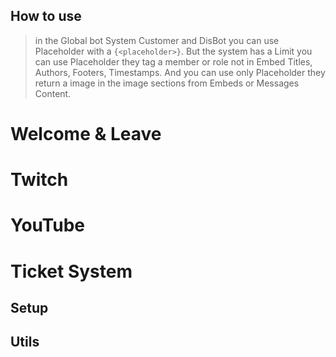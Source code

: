 ## How to use

> in the Global bot System Customer and DisBot you can use Placeholder with a ``{<placeholder>}``. 
But the system has a Limit you can use Placeholder they tag a member or role not in Embed Titles, Authors, Footers, Timestamps.
And you can use only Placeholder they return a image in the image sections from Embeds or Messages Content.



# Welcome & Leave


# Twitch


# YouTube


# Ticket System


## Setup


## Utils


